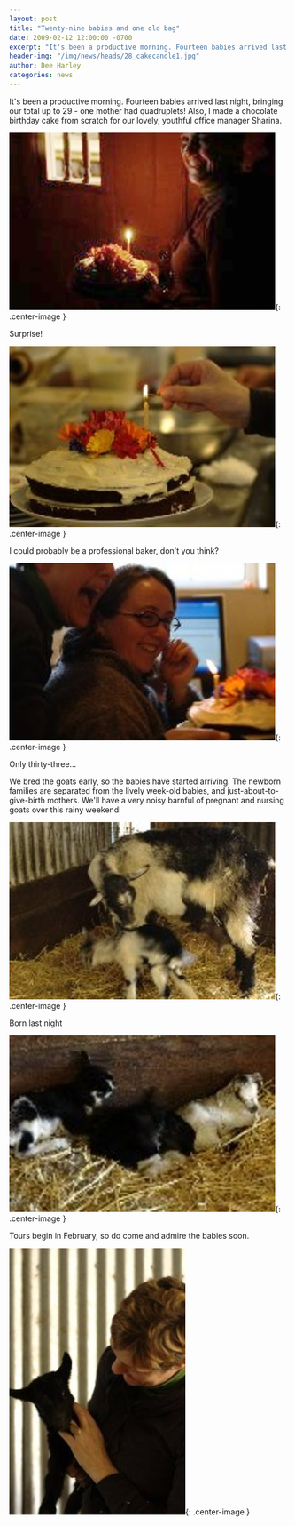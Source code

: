 ```yaml
---
layout: post
title: "Twenty-nine babies and one old bag"
date: 2009-02-12 12:00:00 -0700
excerpt: "It's been a productive morning. Fourteen babies arrived last night, bringing our total up to 29 - one ..."
header-img: "/img/news/heads/28_cakecandle1.jpg"
author: Dee Harley
categories: news
---
```

It's been a productive morning. Fourteen babies arrived last night,
bringing our total up to 29 - one mother had quadruplets! Also, I made
a chocolate birthday cake from scratch for our lovely, youthful office
manager Sharina.

![image](/img/news/28_cakecandle1.jpg){: .center-image }

Surprise!

![image](/img/news/28_cake.jpg){: .center-image }

I could probably be a professional baker, don't you think?

![image](/img/news/28_sharina.jpg){: .center-image }

Only thirty-three…

We bred the goats early, so the babies have started arriving. The
newborn families are separated from the lively week-old babies, and
just-about-to-give-birth mothers. We'll have a very noisy barnful of
pregnant and nursing goats over this rainy weekend!

![image](/img/news/28_babygoat3.jpg){: .center-image }

Born last night

![image](/img/news/28_babygoat4.jpg){: .center-image }

Tours begin in February, so do come and admire the babies soon.

![image](/img/news/28_babygoat2.jpg){: .center-image }

